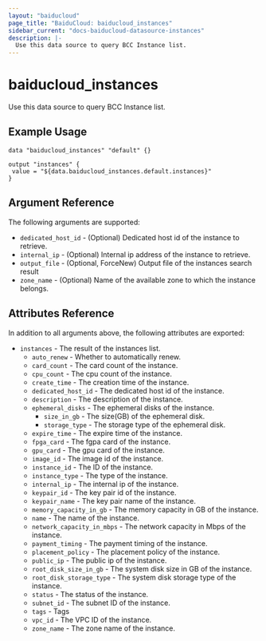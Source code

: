 ```yaml
---
layout: "baiducloud"
page_title: "BaiduCloud: baiducloud_instances"
sidebar_current: "docs-baiducloud-datasource-instances"
description: |-
  Use this data source to query BCC Instance list.
---
```


# baiducloud_instances

Use this data source to query BCC Instance list.

## Example Usage

```hcl
data "baiducloud_instances" "default" {}

output "instances" {
 value = "${data.baiducloud_instances.default.instances}"
}
```

## Argument Reference

The following arguments are supported:

* `dedicated_host_id` - (Optional) Dedicated host id of the instance to retrieve.
* `internal_ip` - (Optional) Internal ip address of the instance to retrieve.
* `output_file` - (Optional, ForceNew) Output file of the instances search result
* `zone_name` - (Optional) Name of the available zone to which the instance belongs.

## Attributes Reference

In addition to all arguments above, the following attributes are exported:

* `instances` - The result of the instances list.
  * `auto_renew` - Whether to automatically renew.
  * `card_count` - The card count of the instance.
  * `cpu_count` - The cpu count of the instance.
  * `create_time` - The creation time of the instance.
  * `dedicated_host_id` - The dedicated host id of the instance.
  * `description` - The description of the instance.
  * `ephemeral_disks` - The ephemeral disks of the instance.
    * `size_in_gb` - The size(GB) of the ephemeral disk.
    * `storage_type` - The storage type of the ephemeral disk.
  * `expire_time` - The expire time of the instance.
  * `fpga_card` - The fgpa card of the instance.
  * `gpu_card` - The gpu card of the instance.
  * `image_id` - The image id of the instance.
  * `instance_id` - The ID of the instance.
  * `instance_type` - The type of the instance.
  * `internal_ip` - The internal ip of the instance.
  * `keypair_id` - The key pair id of the instance.
  * `keypair_name` - The key pair name of the instance.
  * `memory_capacity_in_gb` - The memory capacity in GB of the instance.
  * `name` - The name of the instance.
  * `network_capacity_in_mbps` - The network capacity in Mbps of the instance.
  * `payment_timing` - The payment timing of the instance.
  * `placement_policy` - The placement policy of the instance.
  * `public_ip` - The public ip of the instance.
  * `root_disk_size_in_gb` - The system disk size in GB of the instance.
  * `root_disk_storage_type` - The system disk storage type of the instance.
  * `status` - The status of the instance.
  * `subnet_id` - The subnet ID of the instance.
  * `tags` - Tags
  * `vpc_id` - The VPC ID of the instance.
  * `zone_name` - The zone name of the instance.


